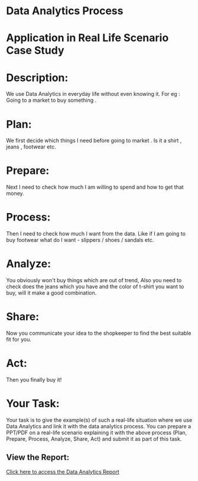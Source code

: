 # Data Analytics Process
# Application in Real Life Scenario Case Study
# Description:
We use Data Analytics in everyday life without even knowing it.
For eg : Going to a market to buy something .
# Plan:
We first decide which things I need before going to market . Is it a shirt , jeans , footwear etc.
# Prepare:
Next I need to check how much I am willing to spend and how to get that money.
# Process:
Then I need to check how much I want from the data. Like if I am going to buy footwear what do I want - slippers / shoes / sandals etc.
# Analyze:
You obviously won't buy things which are out of trend, Also you need to check does the jeans which you have and the color of t-shirt you want to buy, will it make a good combination.
# Share:
Now you communicate your idea to the shopkeeper to find the best suitable fit for you.
# Act:
Then you finally buy it!
# Your Task:
Your task is to give the example(s) of such a real-life situation where we use Data Analytics and link it with the data analytics process. You can prepare a PPT/PDF on a real-life scenario explaining it with the above process (Plan, Prepare, Process, Analyze, Share, Act) and submit it as part of this task.
## View the Report:
[Click here to access the Data Analytics Report](https://drive.google.com/file/d/1ekHxoQ_nMV1UKEv1HLnQV-TPHx9DV3H7/view?usp=sharing)
